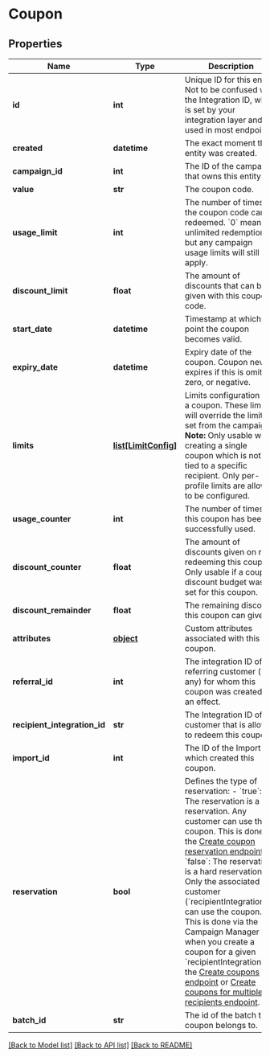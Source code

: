 # Coupon


## Properties
Name | Type | Description | Notes
------------ | ------------- | ------------- | -------------
**id** | **int** | Unique ID for this entity. Not to be confused with the Integration ID, which is set by your integration layer and used in most endpoints. | 
**created** | **datetime** | The exact moment this entity was created. | 
**campaign_id** | **int** | The ID of the campaign that owns this entity. | 
**value** | **str** | The coupon code. | 
**usage_limit** | **int** | The number of times the coupon code can be redeemed. &#x60;0&#x60; means unlimited redemptions but any campaign usage limits will still apply.  | 
**discount_limit** | **float** | The amount of discounts that can be given with this coupon code.  | [optional] 
**start_date** | **datetime** | Timestamp at which point the coupon becomes valid. | [optional] 
**expiry_date** | **datetime** | Expiry date of the coupon. Coupon never expires if this is omitted, zero, or negative. | [optional] 
**limits** | [**list[LimitConfig]**](LimitConfig.md) | Limits configuration for a coupon. These limits will override the limits set from the campaign.  **Note:** Only usable when creating a single coupon which is not tied to a specific recipient. Only per-profile limits are allowed to be configured.  | [optional] 
**usage_counter** | **int** | The number of times this coupon has been successfully used. | 
**discount_counter** | **float** | The amount of discounts given on rules redeeming this coupon. Only usable if a coupon discount budget was set for this coupon. | [optional] 
**discount_remainder** | **float** | The remaining discount this coupon can give. | [optional] 
**attributes** | [**object**](.md) | Custom attributes associated with this coupon. | [optional] 
**referral_id** | **int** | The integration ID of the referring customer (if any) for whom this coupon was created as an effect. | [optional] 
**recipient_integration_id** | **str** | The Integration ID of the customer that is allowed to redeem this coupon. | [optional] 
**import_id** | **int** | The ID of the Import which created this coupon. | [optional] 
**reservation** | **bool** | Defines the type of reservation: - &#x60;true&#x60;: The reservation is a soft reservation. Any customer can use the coupon. This is done via the [Create coupon reservation endpoint](/integration-api/#operation/createCouponReservation). - &#x60;false&#x60;: The reservation is a hard reservation. Only the associated customer (&#x60;recipientIntegrationId&#x60;) can use the coupon. This is done via the Campaign Manager when you create a coupon for a given &#x60;recipientIntegrationId&#x60;, the [Create coupons endpoint](/management-api/#operation/createCoupons) or [Create coupons for multiple recipients endpoint](/management-api/#operation/createCouponsForMultipleRecipients).  | [optional] [default to True]
**batch_id** | **str** | The id of the batch the coupon belongs to. | [optional] 

[[Back to Model list]](../README.md#documentation-for-models) [[Back to API list]](../README.md#documentation-for-api-endpoints) [[Back to README]](../README.md)


